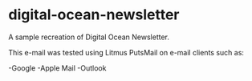 # digital-ocean-newsletter
A sample recreation of Digital Ocean Newsletter.

This e-mail was tested using Litmus PutsMail on e-mail clients such as:

-Google
-Apple Mail
-Outlook
